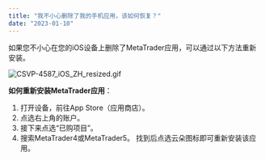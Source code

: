 ```yaml
---
title: "我不小心删除了我的手机应用，该如何恢复？"
date: "2023-01-10"
---
```


如果您不小心在您的iOS设备上删除了MetaTrader应用，可以通过以下方法重新安装。

![CSVP-4587_iOS_ZH_resized.gif](https://testingcf.jsdelivr.net/gh/jarlin8/OSS@main/exhelp/CSVP-4587_iOS_ZH_resized.gif)

**如何重新安装MetaTrader应用**： 

1. 打开设备，前往App Store（应用商店）。
2. 点选右上角的账户。
3. 接下来点选“已购项目”。
4. 搜索MetaTrader4或MetaTrader5。 找到后点选云朵图标即可重新安装该应用。
